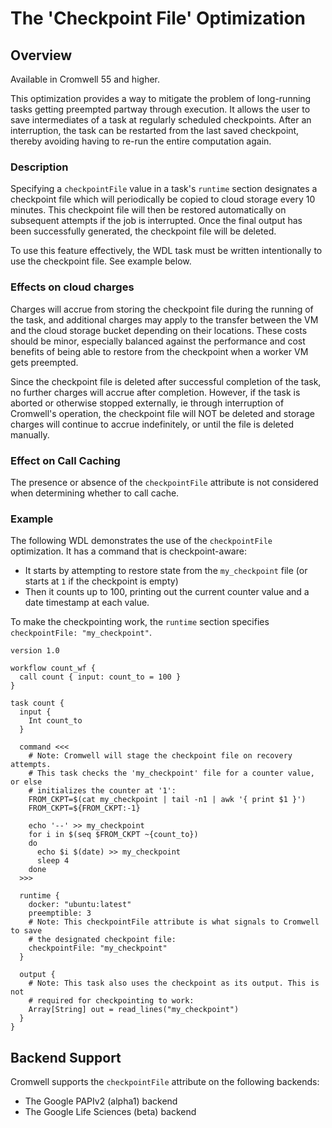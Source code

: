 # The 'Checkpoint File' Optimization

## Overview

Available in Cromwell 55 and higher.

This optimization provides a way to mitigate the problem of long-running tasks getting preempted partway through execution. It allows the user to save intermediates of a task at regularly scheduled checkpoints. After an interruption, the task can be restarted from the last saved checkpoint, thereby avoiding having to re-run the entire computation again.

### Description

Specifying a `checkpointFile` value in a task's `runtime` section designates a checkpoint file which will periodically be
copied to cloud storage every 10 minutes. This checkpoint file will then be restored automatically on subsequent attempts if the job is interrupted. Once the final output has been successfully generated, the checkpoint file will be deleted.

To use this feature effectively, the WDL task must be written intentionally to use the checkpoint file. See example below. 

### Effects on cloud charges

Charges will accrue from storing the checkpoint file during the running of the task, and additional charges may apply to the transfer between the VM and the cloud storage bucket depending on their locations. These costs should be minor, especially balanced against the performance and cost benefits of being able to restore from the checkpoint when a worker VM gets preempted.

Since the checkpoint file is deleted after successful completion of the task, no further charges will accrue after completion. However, if the task is aborted or otherwise stopped externally, ie through interruption of Cromwell's operation, the checkpoint file will NOT be deleted and storage charges will continue to accrue indefinitely, or until the file is deleted manually. 

### Effect on Call Caching

The presence or absence of the `checkpointFile` attribute is not considered when determining whether to call cache.  

### Example

The following WDL demonstrates the use of the `checkpointFile` optimization. It has a command that is checkpoint-aware:

* It starts by attempting to restore state from the `my_checkpoint` file (or starts at `1` if the checkpoint is empty)
* Then it counts up to 100, printing out the current counter value and a date timestamp at each value.

To make the checkpointing work, the `runtime` section specifies `checkpointFile: "my_checkpoint"`.

```wdl
version 1.0

workflow count_wf {
  call count { input: count_to = 100 }
}

task count {
  input {
    Int count_to
  }

  command <<<
    # Note: Cromwell will stage the checkpoint file on recovery attempts.
    # This task checks the 'my_checkpoint' file for a counter value, or else
    # initializes the counter at '1':
    FROM_CKPT=$(cat my_checkpoint | tail -n1 | awk '{ print $1 }')
    FROM_CKPT=${FROM_CKPT:-1}

    echo '--' >> my_checkpoint
    for i in $(seq $FROM_CKPT ~{count_to})
    do
      echo $i $(date) >> my_checkpoint
      sleep 4
    done
  >>>

  runtime {
    docker: "ubuntu:latest"
    preemptible: 3
    # Note: This checkpointFile attribute is what signals to Cromwell to save
    # the designated checkpoint file:
    checkpointFile: "my_checkpoint"
  }

  output {
    # Note: This task also uses the checkpoint as its output. This is not
    # required for checkpointing to work:
    Array[String] out = read_lines("my_checkpoint")
  }
}
```

## Backend Support

Cromwell supports the `checkpointFile` attribute on the following backends:

* The Google PAPIv2 (alpha1) backend
* The Google Life Sciences (beta) backend
